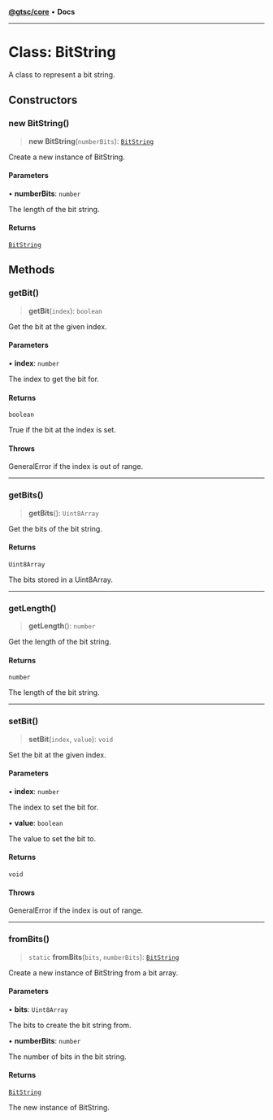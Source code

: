 [**@gtsc/core**](../README.md) • **Docs**

***

# Class: BitString

A class to represent a bit string.

## Constructors

### new BitString()

> **new BitString**(`numberBits`): [`BitString`](BitString.md)

Create a new instance of BitString.

#### Parameters

• **numberBits**: `number`

The length of the bit string.

#### Returns

[`BitString`](BitString.md)

## Methods

### getBit()

> **getBit**(`index`): `boolean`

Get the bit at the given index.

#### Parameters

• **index**: `number`

The index to get the bit for.

#### Returns

`boolean`

True if the bit at the index is set.

#### Throws

GeneralError if the index is out of range.

***

### getBits()

> **getBits**(): `Uint8Array`

Get the bits of the bit string.

#### Returns

`Uint8Array`

The bits stored in a Uint8Array.

***

### getLength()

> **getLength**(): `number`

Get the length of the bit string.

#### Returns

`number`

The length of the bit string.

***

### setBit()

> **setBit**(`index`, `value`): `void`

Set the bit at the given index.

#### Parameters

• **index**: `number`

The index to set the bit for.

• **value**: `boolean`

The value to set the bit to.

#### Returns

`void`

#### Throws

GeneralError if the index is out of range.

***

### fromBits()

> `static` **fromBits**(`bits`, `numberBits`): [`BitString`](BitString.md)

Create a new instance of BitString from a bit array.

#### Parameters

• **bits**: `Uint8Array`

The bits to create the bit string from.

• **numberBits**: `number`

The number of bits in the bit string.

#### Returns

[`BitString`](BitString.md)

The new instance of BitString.
